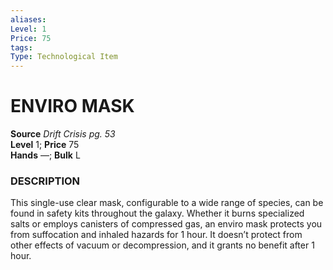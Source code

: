 ```yaml
---
aliases: 
Level: 1
Price: 75
tags: 
Type: Technological Item
---
```


# ENVIRO MASK

**Source** _Drift Crisis pg. 53_  
**Level** 1; **Price** 75  
**Hands** —; **Bulk** L

### DESCRIPTION

This single-use clear mask, configurable to a wide range of species, can be found in safety kits throughout the galaxy. Whether it burns specialized salts or employs canisters of compressed gas, an enviro mask protects you from suffocation and inhaled hazards for 1 hour. It doesn’t protect from other effects of vacuum or decompression, and it grants no benefit after 1 hour.